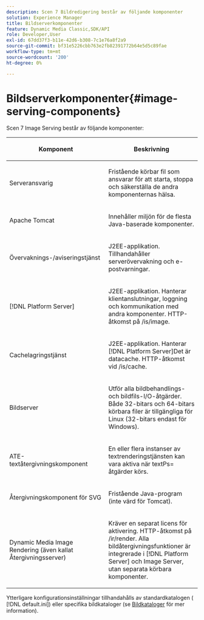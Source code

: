 ```yaml
---
description: Scen 7 Bildredigering består av följande komponenter
solution: Experience Manager
title: Bildserverkomponenter
feature: Dynamic Media Classic,SDK/API
role: Developer,User
exl-id: 67dd37f3-b11e-42d6-b308-7c1e76a8f2a9
source-git-commit: bf31e5226cbb763e2fb82391772b64e5d5c89fae
workflow-type: tm+mt
source-wordcount: '200'
ht-degree: 0%

---
```


# Bildserverkomponenter{#image-serving-components}

Scen 7 Image Serving består av följande komponenter:

<table id="table_534AF33FE5C4453EACAE0DF35E8E3B63"> 
 <thead> 
  <tr> 
   <th colname="col1" class="entry"> <p>Komponent </p> </th> 
   <th colname="col2" class="entry"> <p>Beskrivning </p> </th> 
  </tr>
 </thead>
 <tbody> 
  <tr> 
   <td colname="col1"> <p>Serveransvarig </p> </td> 
   <td colname="col2"> <p>Fristående körbar fil som ansvarar för att starta, stoppa och säkerställa de andra komponenternas hälsa. </p> </td> 
  </tr> 
  <tr> 
   <td colname="col1"> <p>Apache Tomcat </p> </td> 
   <td colname="col2"> <p>Innehåller miljön för de flesta Java-baserade komponenter. </p> </td> 
  </tr> 
  <tr> 
   <td colname="col1"> <p>Övervaknings-/aviseringstjänst </p> </td> 
   <td colname="col2"> <p>J2EE-applikation. Tillhandahåller serverövervakning och e-postvarningar. </p> </td> 
  </tr> 
  <tr> 
   <td colname="col1"> <p>[!DNL Platform Server] </p> </td> 
   <td colname="col2"> <p>J2EE-applikation. Hanterar klientanslutningar, loggning och kommunikation med andra komponenter. HTTP-åtkomst på <span class="filepath"> /is/image</span>. </p> </td> 
  </tr> 
  <tr> 
   <td colname="col1"> <p>Cachelagringstjänst </p> </td> 
   <td colname="col2"> <p>J2EE-applikation. Hanterar [!DNL Platform Server]Det är datacache. HTTP-åtkomst vid /is/cache. </p> </td> 
  </tr> 
  <tr> 
   <td colname="col1"> <p>Bildserver </p> </td> 
   <td colname="col2"> <p>Utför alla bildbehandlings- och bildfils-I/O-åtgärder. Både 32-bitars och 64-bitars körbara filer är tillgängliga för Linux (32-bitars endast för Windows). </p> </td> 
  </tr> 
  <tr> 
   <td colname="col1"> <p>ATE-textåtergivningskomponent </p> </td> 
   <td colname="col2"> <p>En eller flera instanser av textrenderingstjänsten kan vara aktiva när <span class="codeph"> textPs=</span> åtgärder körs. </p> </td> 
  </tr> 
  <tr> 
   <td colname="col1"> <p>Återgivningskomponent för SVG </p> </td> 
   <td colname="col2"> <p>Fristående Java-program (inte värd för Tomcat). </p> </td> 
  </tr> 
  <tr> 
   <td colname="col1"> <p>Dynamic Media Image Rendering (även kallat Återgivningsserver) </p> </td> 
   <td colname="col2"> <p>Kräver en separat licens för aktivering. HTTP-åtkomst på <span class="filepath"> /ir/render</span>. Alla bildåtergivningsfunktioner är integrerade i [!DNL Platform Server] och Image Server, utan separata körbara komponenter. </p> </td> 
  </tr> 
 </tbody> 
</table>

Ytterligare konfigurationsinställningar tillhandahålls av standardkatalogen ( [!DNL default.ini]) eller specifika bildkataloger (se [Bildkataloger](../../is-api/image-catalog/image-serving-api-ref/c-image-catalog-reference/c-overview/c-overview.md#concept-9ce2b6a133de45f783e95cabc5810ac3) för mer information).
